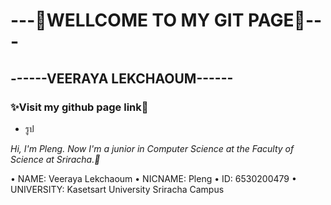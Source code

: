 # ---💖WELLCOME TO MY GIT PAGE💖---
## ------VEERAYA LEKCHAOUM------
### ✨Visit my github page link🌸
- รูป

*Hi, I'm Pleng. Now I'm a junior in Computer Science at the Faculty of Science at Sriracha.🍡*

• NAME: Veeraya Lekchaoum
• NICNAME: Pleng
• ID: 6530200479
• UNIVERSITY: Kasetsart University Sriracha Campus


